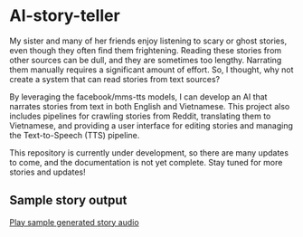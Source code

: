 # AI-story-teller

My sister and many of her friends enjoy listening to scary or ghost stories, even though they often find them frightening. Reading these stories from other sources can be dull, and they are sometimes too lengthy. Narrating them manually requires a significant amount of effort. So, I thought, why not create a system that can read stories from text sources?

By leveraging the facebook/mms-tts models, I can develop an AI that narrates stories from text in both English and Vietnamese. This project also includes pipelines for crawling stories from Reddit, translating them to Vietnamese, and providing a user interface for editing stories and managing the Text-to-Speech (TTS) pipeline.

This repository is currently under development, so there are many updates to come, and the documentation is not yet complete. Stay tuned for more stories and updates!

## Sample story output

[Play sample generated story audio](https://indigoyoshimaru.github.io/video-story-teller/)
